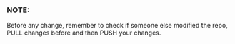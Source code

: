 ### NOTE:

Before any change, remember to check if someone else modified the repo, PULL changes before and then PUSH your changes.

